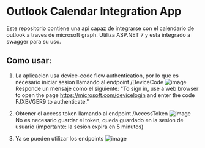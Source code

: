 # Outlook Calendar Integration App

Este repositorio contiene una api capaz de integrarse con el calendario de outlook a traves de microsoft graph. Utiliza ASP.NET 7 y esta integrado a swagger para su uso.  

## Como usar: 
1. La aplicacion usa device-code flow authentication, por lo que es necesario iniciar sesion llamando al endpoint /DeviceCode 
![image](https://github.com/juancc1001/OutlookCalendarApiIntegration/assets/52534704/00b3094b-bd53-4938-bb8a-74808611cb23)
Responde un mensaje como el siguiente: 
  "To sign in, use a web browser to open the page https://microsoft.com/devicelogin and enter the code FJXBVGER9 to authenticate."

2. Obtener el access token llamando al endpoint /AccessToken 
![image](https://github.com/juancc1001/OutlookCalendarApiIntegration/assets/52534704/9ffa474e-ed4d-4724-8b90-6e736fd5fb58)
No es necesario guardar el token, queda guardado en la sesion de usuario (importante: la sesion expira en 5 minutos)

3. Ya se pueden utilizar los endpoints 
![image](https://github.com/juancc1001/OutlookCalendarApiIntegration/assets/52534704/5e5e5cbc-a196-4833-a409-8694a6db5e25)
